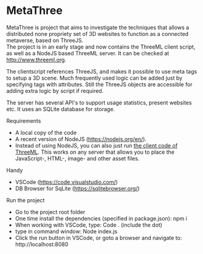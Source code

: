 # MetaThree
MetaThree is project that aims to investigate the techniques that allows a distributed none propriety set of 3D websites to function as a connected metaverse, based on ThreeJS.  
The project is in an early stage and now contains the ThreeML client script, as well as a NodeJS based ThreeML server. It can be checked at http://www.threeml.org.

The clientscript references ThreeJS, and makes it possible to use meta tags to setup a 3D scene. Much frequently used logic can be added just by specifying tags with attributes.
Still the ThreeJS objects are accessible for adding extra logic by script if required.

The server has several API's to support usage statistics, present websites etc. It uses an SQLite database for storage.

Requirements
- A local copy of the code
- A recent version of NodeJS (https://nodejs.org/en/).
- Instead of using NodeJS, you can also just run [the client code of ThreeML](./data/readme.md). This works on any server that allows you to place the JavaScript-, HTML-, image- and other asset files.

Handy
- VSCode (https://code.visualstudio.com/)
- DB Browser for SqLite (https://sqlitebrowser.org/)

Run the project
- Go to the project root folder
- One time install the dependencies (specified in package.json): npm i
- When working with VSCode, type: Code . (include the dot)
- type in command window: Node index.js
- Click the run button in VSCode, or goto a browser and navigate to: http://localhost:8080
